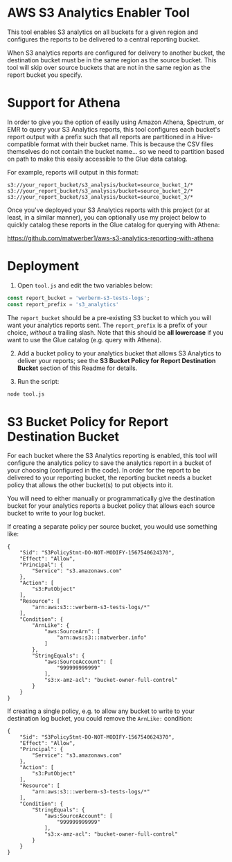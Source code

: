 # AWS S3 Analytics Enabler Tool

This tool enables S3 analytics on all buckets for a given region and configures the reports to be delivered to a central reporting bucket. 

When S3 analytics reports are configured for delivery to another bucket, the destination bucket must be in the same region as the source bucket. This tool will skip over source buckets that are not in the same region as the report bucket you specify. 

# Support for Athena

In order to give you the option of easily using Amazon Athena, Spectrum, or EMR to query your S3 Analytics reports, this tool configures each bucket's report output with a prefix such that all reports are partitioned in a Hive-compatible format with their bucket name. This is because the CSV files themselves do not contain the bucket name... so we need to partition based on path to make this easily accessible to the Glue data catalog. 

For example, reports will output in this format: 

```
s3://your_report_bucket/s3_analysis/bucket=source_bucket_1/*
s3://your_report_bucket/s3_analysis/bucket=source_bucket_2/*
s3://your_report_bucket/s3_analysis/bucket=source_bucket_3/*
```

Once you've deployed your S3 Analytics reports with this project (or at least, in a similar manner), you can optionally use my project below to quickly catalog these reports in the Glue catalog for querying with Athena: 

https://github.com/matwerber1/aws-s3-analytics-reporting-with-athena

# Deployment

1. Open `tool.js` and edit the two variables below: 

  ```js
  const report_bucket = 'werberm-s3-tests-logs';
  const report_prefix = 's3_analytics'
  ```

  The `report_bucket` should be a pre-existing S3 bucket to which you will want your analytics reports sent. The `report_prefix` is a prefix of your choice, *without* a trailing slash. Note that this should be **all lowercase** if you want to use the Glue catalog (e.g. query with Athena). 

2. Add a bucket policy to your analytics bucket that allows S3 Analytics to deliver your reports; see the **S3 Bucket Policy for Report Destination Bucket** section of this Readme for details. 

3. Run the script: 

  ```sh
  node tool.js
  ```

# S3 Bucket Policy for Report Destination Bucket

For each bucket where the S3 Analytics reporting is enabled, this tool will configure the analytics policy to save the analytics report in a bucket of your choosing (configured in the code). In order for the report to be delivered to your reporting bucket, the reporting bucket needs a bucket policy that allows the other bucket(s) to put objects into it. 

You will need to either manually or programmatically give the destination bucket for your analytics reports a bucket policy that allows each source bucket to write to your log bucket. 

If creating a separate policy per source bucket, you would use something like: 

```
{
    "Sid": "S3PolicyStmt-DO-NOT-MODIFY-1567540624370",
    "Effect": "Allow",
    "Principal": {
        "Service": "s3.amazonaws.com"
    },
    "Action": [
        "s3:PutObject"
    ],
    "Resource": [
        "arn:aws:s3:::werberm-s3-tests-logs/*"
    ],
    "Condition": {
        "ArnLike": {
            "aws:SourceArn": [
                "arn:aws:s3:::matwerber.info"
            ]
        },
        "StringEquals": {
            "aws:SourceAccount": [
                "999999999999"
            ],
            "s3:x-amz-acl": "bucket-owner-full-control"
        }
    }
}
```

If creating a single policy, e.g. to allow any bucket to write to your destination log bucket, you could remove the `ArnLike:` condition:

```
{
    "Sid": "S3PolicyStmt-DO-NOT-MODIFY-1567540624370",
    "Effect": "Allow",
    "Principal": {
        "Service": "s3.amazonaws.com"
    },
    "Action": [
        "s3:PutObject"
    ],
    "Resource": [
        "arn:aws:s3:::werberm-s3-tests-logs/*"
    ],
    "Condition": {
        "StringEquals": {
            "aws:SourceAccount": [
                "999999999999"
            ],
            "s3:x-amz-acl": "bucket-owner-full-control"
        }
    }
}
```